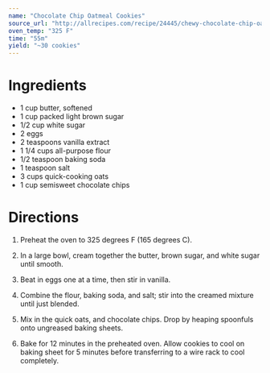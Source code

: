 ```yaml
---
name: "Chocolate Chip Oatmeal Cookies"
source_url: "http://allrecipes.com/recipe/24445/chewy-chocolate-chip-oatmeal-cookies/"
oven_temp: "325 F"
time: "55m"
yield: "~30 cookies"
---
```


# Ingredients

- 1 cup butter, softened
- 1 cup packed light brown sugar
- 1/2 cup white sugar
- 2 eggs
- 2 teaspoons vanilla extract
- 1 1/4 cups all-purpose flour
- 1/2 teaspoon baking soda
- 1 teaspoon salt
- 3 cups quick-cooking oats
- 1 cup semisweet chocolate chips

# Directions

1. Preheat the oven to 325 degrees F (165 degrees C).

2. In a large bowl, cream together the butter, brown sugar, and white sugar until smooth.

3. Beat in eggs one at a time, then stir in vanilla.

4. Combine the flour, baking soda, and salt; stir into the creamed mixture until just blended.

5. Mix in the quick oats, and chocolate chips. Drop by heaping spoonfuls onto ungreased baking sheets.

6. Bake for 12 minutes in the preheated oven. Allow cookies to cool on baking sheet for 5 minutes before transferring to a wire rack to cool completely.
